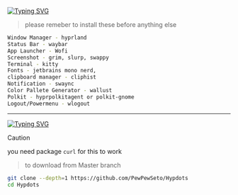 
[![Typing SVG](https://readme-typing-svg.herokuapp.com?font=Fira+Code&weight=700&size=22&pause=1000&color=eca6c4&/vCenter=true&width=435&height=30&lines=REQUIRMENTS)](https://git.io/typing-svg)
>please remeber to install these before anything else
```bash
Window Manager - hyprland
Status Bar - waybar
App Launcher - Wofi
Screenshot - grim, slurp, swappy
Terminal - kitty
Fonts - jetbrains mono nerd,
clipboard manager - cliphist
Notification - swaync
Color Pallete Generator - wallust
Polkit - hyprpolkitagent or polkit-gnome
Logout/Powermenu - wlogout
```
---
[![Typing SVG](https://readme-typing-svg.herokuapp.com?font=Fira+Code&weight=700&size=22&pause=1000&color=eca6c4&vCenter=true&width=435&height=30&lines=INSTALLATION)](https://git.io/typing-svg)

> [!CAUTION] 
> you need package `curl` for this to work

> to download from Master branch
```bash
git clone --depth=1 https://github.com/PewPewSeto/Hypdots
cd Hypdots
```